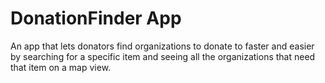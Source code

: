 # DonationFinder App
An app that lets donators find organizations to donate to faster and easier by searching for a specific item and seeing all the organizations that need that item on a map view.
